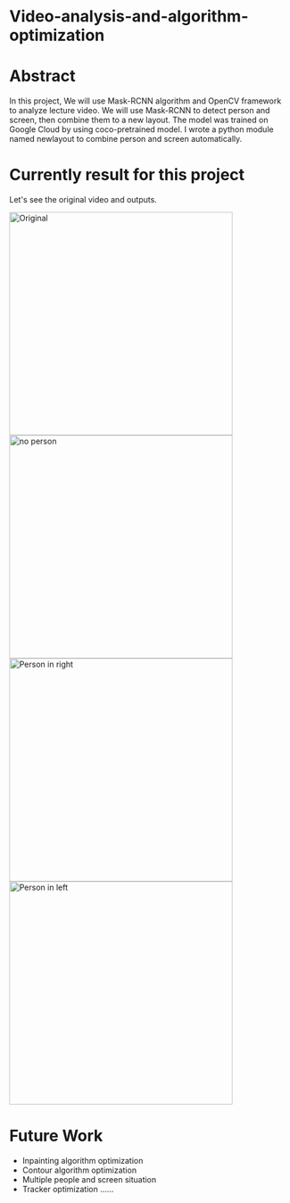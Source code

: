 # Video-analysis-and-algorithm-optimization

# Abstract
In this project, We will use Mask-RCNN algorithm and OpenCV framework to analyze lecture video.
We will use Mask-RCNN to detect person and screen, then combine them to a new layout.
The model was trained on Google Cloud by using coco-pretrained model.
I wrote a python module named newlayout to combine person and screen automatically.


# Currently result for this project
Let's see the original video and outputs.

<img src="https://github.com/xidaniel/Video-analysis-and-algorithm-optimization/blob/master/image/original.png" width = "400"  alt="Original" align=center />

<img src="https://github.com/xidaniel/Video-analysis-and-algorithm-optimization/blob/master/image/no%20person.png" width = "400"  alt="no person" align=center />

<img src="https://github.com/xidaniel/Video-analysis-and-algorithm-optimization/blob/master/image/person%20in%20right.png" width = "400"  alt="Person in right" align=center />

<img src="https://github.com/xidaniel/Video-analysis-and-algorithm-optimization/blob/master/image/person%20in%20left.png" width = "400"  alt="Person in left" align=center />

# Future Work

- Inpainting algorithm optimization
- Contour algorithm optimization
- Multiple people and screen situation
- Tracker optimization
......
